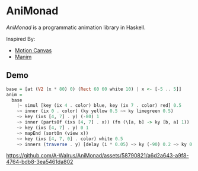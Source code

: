 # AniMonad
_AniMonad_ is a programmatic animation library in Haskell.

Inspired By:
- [Motion Canvas](https://motioncanvas.io/)
- [Manim](https://www.manim.community/)

## Demo
```haskell
base = [at (V2 (x * 80) 0) (Rect 60 60 white 10) | x <- [-5 .. 5]]
anim =
  base
    |~ simul [key (ix 4 . color) blue, key (ix 7 . color) red] 0.5
    ~> inner (ix 0 . color) (ky yellow 0.5 ~> ky limegreen 0.5)
    ~> key (ixs [4, 7] . y) (-80) 1
    ~> inner (partsOf (ixs [4, 7] . x)) (fn (\[a, b] -> ky [b, a] 1))
    ~> key (ixs [4, 7] . y) 0 1
    ~> mapEnd (sortOn (view x))
    ~> key (ixs [4, 7, 0] . color) white 0.5
    ~> inners (traverse . y) [delay (i * 0.05) ~> ky (-90) 0.2 ~> ky 0 0.2 | i <- [0 .. 10]]
```

https://github.com/A-Walrus/AniMonad/assets/58790821/a6d2a643-a9f8-4764-bdb8-3ea5461da802

